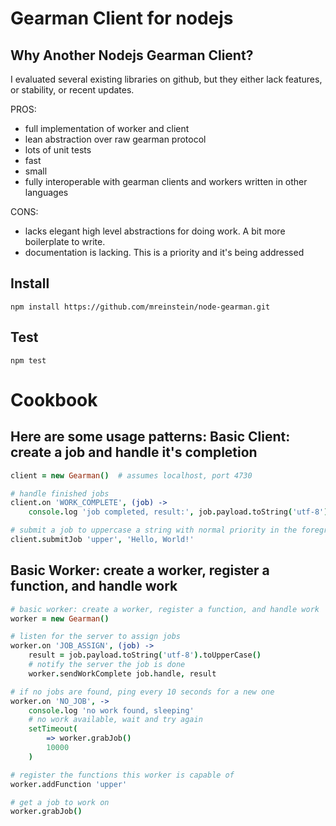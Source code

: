 Gearman Client for nodejs 
========

Why Another Nodejs Gearman Client?
--------
I evaluated several existing libraries on github, but they either lack features, or stability, or recent updates. 

PROS:

* full implementation of worker and client
* lean abstraction over raw gearman protocol
* lots of unit tests
* fast
* small
* fully interoperable with gearman clients and workers written in other languages

CONS:

* lacks elegant high level abstractions for doing work. A bit more boilerplate to write.
* documentation is lacking. This is a priority and it's being addressed


Install
--------
```
npm install https://github.com/mreinstein/node-gearman.git
```

Test
--------
```
npm test
```


Cookbook
========

Here are some usage patterns:
Basic Client: create a job and handle it's completion
--------
```coffeescript
client = new Gearman()  # assumes localhost, port 4730

# handle finished jobs
client.on 'WORK_COMPLETE', (job) ->
	console.log 'job completed, result:', job.payload.toString('utf-8')

# submit a job to uppercase a string with normal priority in the foreground
client.submitJob 'upper', 'Hello, World!'
```

Basic Worker: create a worker, register a function, and handle work
--------
```coffeescript
# basic worker: create a worker, register a function, and handle work
worker = new Gearman()

# listen for the server to assign jobs
worker.on 'JOB_ASSIGN', (job) ->
	result = job.payload.toString('utf-8').toUpperCase()
	# notify the server the job is done
	worker.sendWorkComplete job.handle, result

# if no jobs are found, ping every 10 seconds for a new one
worker.on 'NO_JOB', ->
	console.log 'no work found, sleeping'
	# no work available, wait and try again
	setTimeout(
		=> worker.grabJob()
		10000
	)

# register the functions this worker is capable of
worker.addFunction 'upper'

# get a job to work on
worker.grabJob()
```

